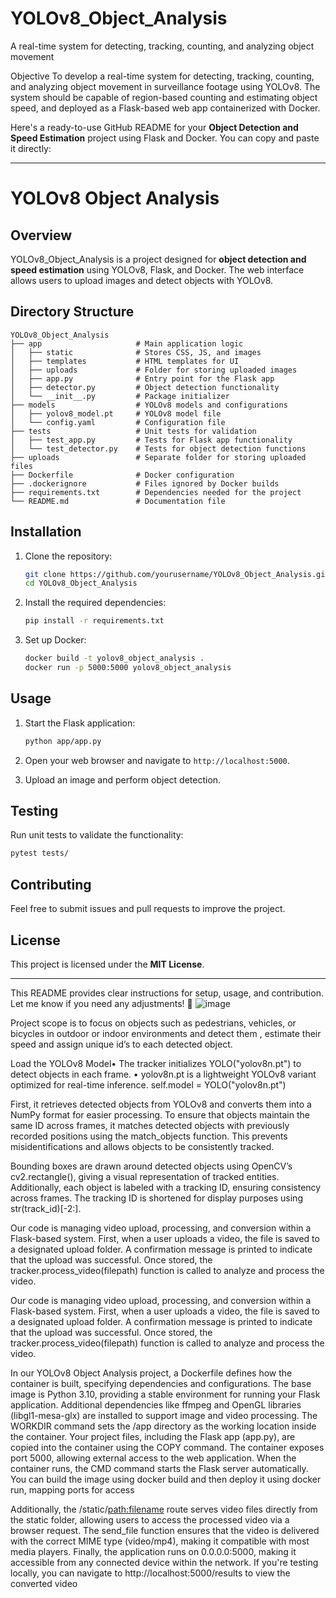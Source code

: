 # YOLOv8_Object_Analysis
A real-time system for detecting, tracking, counting, and analyzing object movement

Objective
To develop a real-time system for detecting, tracking, counting, and analyzing object movement in surveillance footage using YOLOv8. The system should be capable of region-based counting and estimating object speed, and deployed as a Flask-based web app containerized with Docker.

Here's a ready-to-use GitHub README for your **Object Detection and Speed Estimation** project using Flask and Docker. You can copy and paste it directly:

---

# YOLOv8 Object Analysis

## Overview
YOLOv8_Object_Analysis is a project designed for **object detection and speed estimation** using YOLOv8, Flask, and Docker. The web interface allows users to upload images and detect objects with YOLOv8.

## Directory Structure
```
YOLOv8_Object_Analysis
├── app                     # Main application logic
│   ├── static              # Stores CSS, JS, and images
│   ├── templates           # HTML templates for UI
│   ├── uploads             # Folder for storing uploaded images
│   ├── app.py              # Entry point for the Flask app
│   ├── detector.py         # Object detection functionality
│   └── __init__.py         # Package initializer
├── models                  # YOLOv8 models and configurations
│   ├── yolov8_model.pt     # YOLOv8 model file
│   └── config.yaml         # Configuration file
├── tests                   # Unit tests for validation
│   ├── test_app.py         # Tests for Flask app functionality
│   └── test_detector.py    # Tests for object detection functions
├── uploads                 # Separate folder for storing uploaded files
├── Dockerfile              # Docker configuration
├── .dockerignore           # Files ignored by Docker builds
├── requirements.txt        # Dependencies needed for the project
└── README.md               # Documentation file
```

## Installation

1. Clone the repository:
   ```bash
   git clone https://github.com/yourusername/YOLOv8_Object_Analysis.git
   cd YOLOv8_Object_Analysis
   ```

2. Install the required dependencies:
   ```bash
   pip install -r requirements.txt
   ```

3. Set up Docker:
   ```bash
   docker build -t yolov8_object_analysis .
   docker run -p 5000:5000 yolov8_object_analysis
   ```

## Usage

1. Start the Flask application:
   ```bash
   python app/app.py
   ```

2. Open your web browser and navigate to `http://localhost:5000`.

3. Upload an image and perform object detection.

## Testing

Run unit tests to validate the functionality:
```bash
pytest tests/
```

## Contributing

Feel free to submit issues and pull requests to improve the project.

## License

This project is licensed under the **MIT License**.

---

This README provides clear instructions for setup, usage, and contribution. Let me know if you need any adjustments! 🚀
![image](https://github.com/user-attachments/assets/7a4ab571-d6e4-4f38-884e-d9506a3e2d67)


Project scope is to focus on objects such as pedestrians, vehicles, or bicycles in outdoor or indoor environments and detect them , estimate their speed and assign unique id’s to each detected object.

Load the YOLOv8 Model•	The tracker initializes YOLO("yolov8n.pt") to detect objects in each frame.
•	yolov8n.pt is a lightweight YOLOv8 variant optimized for real-time inference.
self.model = YOLO("yolov8n.pt")

First, it retrieves detected objects from YOLOv8 and converts them into a NumPy format for easier processing. To ensure that objects maintain the same ID across frames, it matches detected objects with previously recorded positions using the match_objects function. This prevents misidentifications and allows objects to be consistently tracked.

Bounding boxes are drawn around detected objects using OpenCV’s cv2.rectangle(), giving a visual representation of tracked entities. Additionally, each object is labeled with a tracking ID, ensuring consistency across frames. The tracking ID is shortened for display purposes using str(track_id)[-2:].

Our code is managing video upload, processing, and conversion within a Flask-based system. First, when a user uploads a video, the file is saved to a designated upload folder. A confirmation message is printed to indicate that the upload was successful. Once stored, the tracker.process_video(filepath) function is called to analyze and process the video.

Our code is managing video upload, processing, and conversion within a Flask-based system. First, when a user uploads a video, the file is saved to a designated upload folder. A confirmation message is printed to indicate that the upload was successful. Once stored, the tracker.process_video(filepath) function is called to analyze and process the video.

In our YOLOv8 Object Analysis project, a Dockerfile defines how the container is built, specifying dependencies and configurations. The base image is Python 3.10, providing a stable environment for running your Flask application. Additional dependencies like ffmpeg and OpenGL libraries (libgl1-mesa-glx) are installed to support image and video processing. The WORKDIR command sets the /app directory as the working location inside the container. Your project files, including the Flask app (app.py), are copied into the container using the COPY command. The container exposes port 5000, allowing external access to the web application. When the container runs, the CMD command starts the Flask server automatically. You can build the image using docker build and then deploy it using docker run, mapping ports for access


Additionally, the /static/<path:filename> route serves video files directly from the static folder, allowing users to access the processed video via a browser request. The send_file function ensures that the video is delivered with the correct MIME type (video/mp4), making it compatible with most media players.
Finally, the application runs on 0.0.0.0:5000, making it accessible from any connected device within the network. If you're testing locally, you can navigate to http://localhost:5000/results to view the converted video

